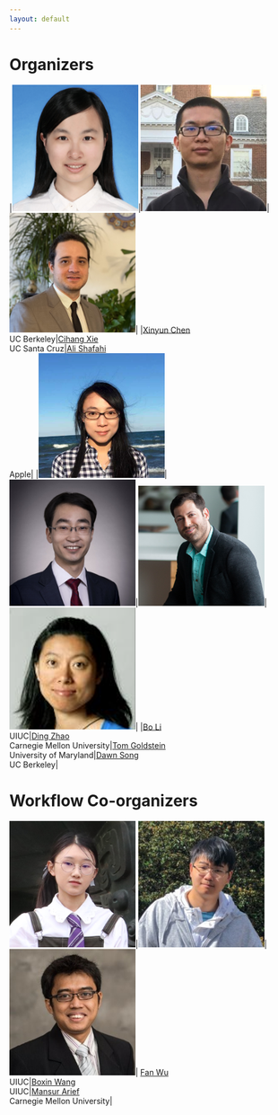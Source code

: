 ```yaml
---
layout: default
---
```


# Organizers

|<img src="./assets/images/xinyun.jpg" alt="Xinyun Chen" width="225"/>|<img src="./assets/images/cihang.jpg" alt="Cihang Xie" width="225"/>|<img src="./assets/images/ali.jpg" alt="Ali Shafahi" width="225"/>|
|[Xinyun Chen](https://jungyhuk.github.io/)<br />UC Berkeley|[Cihang Xie](https://cihangxie.github.io/)<br />UC Santa Cruz|[Ali Shafahi](https://www.cs.umd.edu/~ashafahi/)<br />Apple|
|<img src="./assets/images/boli.png" alt="Bo Li" width="225"/>|<img src="./assets/images/ding_zhao.jpg" alt="Ding Zhao" width="225"/>|<img src="./assets/images/tom.jpg" alt="Tom Goldstein" width="225"/>|<img src="./assets/images/dawn.png" alt="Dawn Song" width="225"/>|
|[Bo Li](https://aisecure.github.io/)<br />UIUC|[Ding Zhao](https://safeai-lab.github.io/)<br />Carnegie Mellon University|[Tom Goldstein](https://www.cs.umd.edu/~tomg/)<br />University of Maryland|[Dawn Song](https://people.eecs.berkeley.edu/~dawnsong/tom)<br />UC Berkeley|

# Workflow Co-organizers

<img src="./assets/images/fanwu.png" alt="Fan Wu" width="225"/>|<img src="./assets/images/boxin.jpeg" alt="Boxin Wang" width="225"/>|<img src="./assets/images/mansur.jpeg" alt="Mansur Arief" width="225"/>|
[Fan Wu](https://kkkkahlua.github.io/)<br />UIUC|[Boxin Wang](https://wbx.life/)<br />UIUC|[Mansur Arief](https://www.linkedin.com/in/mansurarief/)<br />Carnegie Mellon University|
